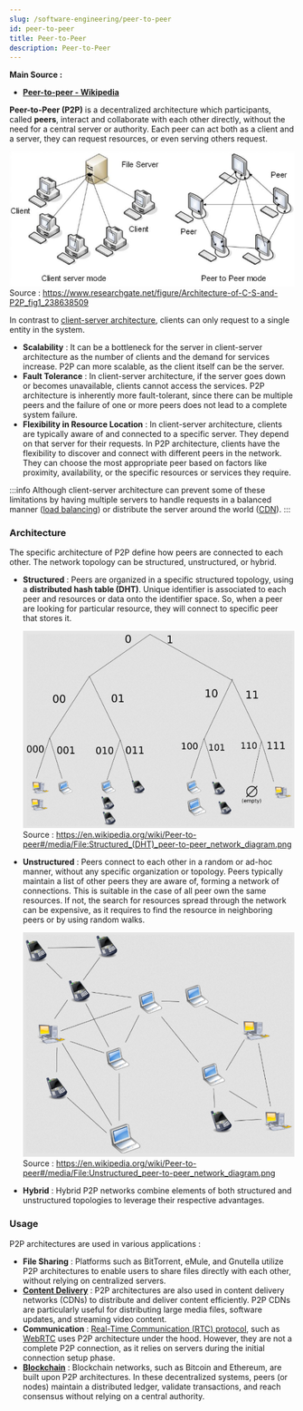 ```yaml
---
slug: /software-engineering/peer-to-peer
id: peer-to-peer
title: Peer-to-Peer
description: Peer-to-Peer
---
```


**Main Source :**

- **[Peer-to-peer - Wikipedia](https://en.wikipedia.org/wiki/Peer-to-peer)**

**Peer-to-Peer (P2P)** is a decentralized architecture which participants, called **peers**, interact and collaborate with each other directly, without the need for a central server or authority. Each peer can act both as a client and a server, they can request resources, or even serving others request.

![Peer-to-Peer architecture compared to client-server](./peer-to-peer.png)  
Source : https://www.researchgate.net/figure/Architecture-of-C-S-and-P2P_fig1_238638509

In contrast to [client-server architecture](/software-engineering/client-server), clients can only request to a single entity in the system.

- **Scalability** : It can be a bottleneck for the server in client-server architecture as the number of clients and the demand for services increase. P2P can more scalable, as the client itself can be the server.
- **Fault Tolerance** : In client-server architecture, if the server goes down or becomes unavailable, clients cannot access the services. P2P architecture is inherently more fault-tolerant, since there can be multiple peers and the failure of one or more peers does not lead to a complete system failure.
- **Flexibility in Resource Location** : In client-server architecture, clients are typically aware of and connected to a specific server. They depend on that server for their requests. In P2P architecture, clients have the flexibility to discover and connect with different peers in the network. They can choose the most appropriate peer based on factors like proximity, availability, or the specific resources or services they require.

:::info
Although client-server architecture can prevent some of these limitations by having multiple servers to handle requests in a balanced manner ([load balancing](/computer-networking/server#server-optimization)) or distribute the server around the world ([CDN](/computer-networking/server#server-optimization)).
:::

### Architecture

The specific architecture of P2P define how peers are connected to each other. The network topology can be structured, unstructured, or hybrid.

- **Structured** : Peers are organized in a specific structured topology, using a **distributed hash table (DHT)**. Unique identifier is associated to each peer and resources or data onto the identifier space. So, when a peer are looking for particular resource, they will connect to specific peer that stores it.

  ![Structured P2P](./structured.png)  
   Source : https://en.wikipedia.org/wiki/Peer-to-peer#/media/File:Structured_(DHT)_peer-to-peer_network_diagram.png

- **Unstructured** : Peers connect to each other in a random or ad-hoc manner, without any specific organization or topology. Peers typically maintain a list of other peers they are aware of, forming a network of connections. This is suitable in the case of all peer own the same resources. If not, the search for resources spread through the network can be expensive, as it requires to find the resource in neighboring peers or by using random walks.

  ![Unstructured P2P](./unstructured.png)  
   Source : https://en.wikipedia.org/wiki/Peer-to-peer#/media/File:Unstructured_peer-to-peer_network_diagram.png

- **Hybrid** : Hybrid P2P networks combine elements of both structured and unstructured topologies to leverage their respective advantages.

### Usage

P2P architectures are used in various applications :

- **File Sharing** : Platforms such as BitTorrent, eMule, and Gnutella utilize P2P architectures to enable users to share files directly with each other, without relying on centralized servers.
- **[Content Delivery](/computer-networking/server#server-optimization)** : P2P architectures are also used in content delivery networks (CDNs) to distribute and deliver content efficiently. P2P CDNs are particularly useful for distributing large media files, software updates, and streaming video content.
- **Communication** : [Real-Time Communication (RTC) protocol](/computer-networking/rtc), such as [WebRTC](/computer-networking/rtc#webrtc) uses P2P architecture under the hood. However, they are not a complete P2P connection, as it relies on servers during the initial connection setup phase.
- **[Blockchain](/computer-security/blockchain)** : Blockchain networks, such as Bitcoin and Ethereum, are built upon P2P architectures. In these decentralized systems, peers (or nodes) maintain a distributed ledger, validate transactions, and reach consensus without relying on a central authority.
